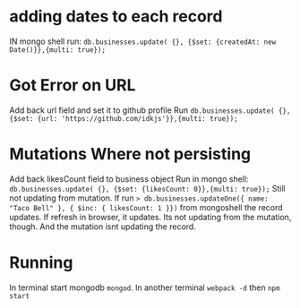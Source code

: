 # adding dates to each record
IN mongo shell run: `db.businesses.update( {}, {$set: {createdAt: new Date()}},{multi: true});`
# Got Error on URL
Add back url field and set it to github profile
Run `db.businesses.update( {}, {$set: {url: 'https://github.com/idkjs'}},{multi: true});`

# Mutations Where not persisting
Add back likesCount field to business object
Run in mongo shell: `db.businesses.update( {}, {$set: {likesCount: 0}},{multi: true});`
Still not updating from mutation. If run `> db.businesses.updateOne({ name: "Taco Bell" }, { $inc: { likesCount: 1 }})`
from mongoshell the record updates. If refresh in browser, it updates. Its not updating from the mutation, though.
And the mutation isnt updating the record. 

# Running
In terminal start mongodb `mongod`.
In another terminal `webpack -d` then `npm start`
